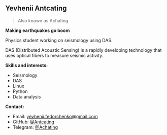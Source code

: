 ## Yevhenii Antcating

> Also known as Achating

**Making earthquakes go boom**

Physics student working on seismology using DAS.

DAS (Distributed Acoustic Sensing) is a rapidly developing technology that uses optical fibers to measure seismic activity.

**Skills and interests:**

* Seismology
* DAS
* Linux
* Python
* Data analysis

**Contact:**

* Email: yevhenii.fedorchenko@gmail.com
* GitHub: [@Antcating](https://github.com/Antcating)
* Telegram: [@Achating](https://t.me/Achating)